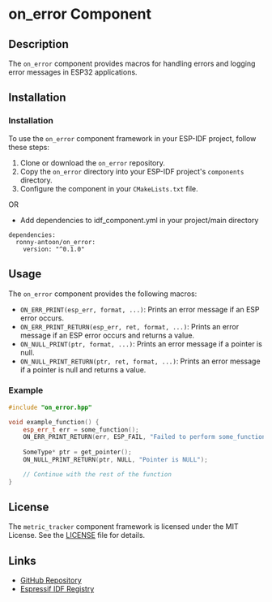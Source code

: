 # on_error Component

## Description

The `on_error` component provides macros for handling errors and logging error messages in ESP32 applications.

## Installation

### Installation

To use the `on_error` component framework in your ESP-IDF project, follow these steps:

1. Clone or download the `on_error` repository.
2. Copy the `on_error` directory into your ESP-IDF project's `components` directory.
3. Configure the component in your `CMakeLists.txt` file.

OR

- Add dependencies to idf_component.yml in your project/main directory
```
dependencies:
  ronny-antoon/on_error:
    version: "^0.1.0"
```
## Usage

The `on_error` component provides the following macros:

- `ON_ERR_PRINT(esp_err, format, ...)`: Prints an error message if an ESP error occurs.
- `ON_ERR_PRINT_RETURN(esp_err, ret, format, ...)`: Prints an error message if an ESP error occurs and returns a value.
- `ON_NULL_PRINT(ptr, format, ...)`: Prints an error message if a pointer is null.
- `ON_NULL_PRINT_RETURN(ptr, ret, format, ...)`: Prints an error message if a pointer is null and returns a value.

### Example

```cpp
#include "on_error.hpp"

void example_function() {
    esp_err_t err = some_function();
    ON_ERR_PRINT_RETURN(err, ESP_FAIL, "Failed to perform some_function()");
    
    SomeType* ptr = get_pointer();
    ON_NULL_PRINT_RETURN(ptr, NULL, "Pointer is NULL");

    // Continue with the rest of the function
}
```

## License

The `metric_tracker` component framework is licensed under the MIT License. See the [LICENSE](LICENSE) file for details.

## Links

- [GitHub Repository](https://github.com/ronny-antoon/on_error)
- [Espressif IDF Registry](https://components.espressif.com/components/ronny-antoon/on_error)

